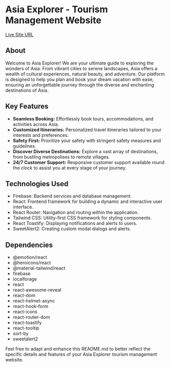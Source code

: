 # Asia Explorer - Tourism Management Website

[Live Site URL](https://www.asiaexplorer.com)

## About

Welcome to Asia Explorer! We are your ultimate guide to exploring the wonders of Asia. From vibrant cities to serene landscapes, Asia offers a wealth of cultural experiences, natural beauty, and adventure. Our platform is designed to help you plan and book your dream vacation with ease, ensuring an unforgettable journey through the diverse and enchanting destinations of Asia.

## Key Features

- **Seamless Booking:** Effortlessly book tours, accommodations, and activities across Asia.
- **Customized Itineraries:** Personalized travel itineraries tailored to your interests and preferences.
- **Safety First:** Prioritize your safety with stringent safety measures and guidelines.
- **Discover Diverse Destinations:** Explore a vast array of destinations, from bustling metropolises to remote villages.
- **24/7 Customer Support:** Responsive customer support available round the clock to assist you at every stage of your journey.

## Technologies Used

- Firebase: Backend services and database management.
- React: Frontend framework for building a dynamic and interactive user interface.
- React Router: Navigation and routing within the application.
- Tailwind CSS: Utility-first CSS framework for styling components.
- React Toastify: Displaying notifications and alerts to users.
- SweetAlert2: Creating custom modal dialogs and alerts.

## Dependencies

- @emotion/react
- @heroicons/react
- @material-tailwind/react
- firebase
- localforage
- react
- react-awesome-reveal
- react-dom
- react-helmet-async
- react-hook-form
- react-icons
- react-router-dom
- react-toastify
- react-tooltip
- sort-by
- sweetalert2


Feel free to adapt and enhance this README.md to better reflect the specific details and features of your Asia Explorer tourism management website.
